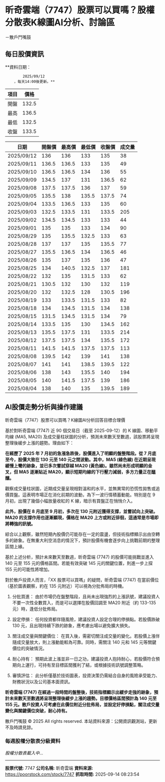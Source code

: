 # 昕奇雲端（7747）股票可以買嗎？股權分散表K線圖AI分析、討論區
－散戶鬥嘴鼓

## 每日股價資訊

**資料日期：
        
            2025/09/12
        ，每天14:00後更新。**

| 項目 | 價格 |
|------|------|
| 開盤 | 132.5 |
| 最高 | 136.5 |
| 最低 | 132.5 |
| 收盤 | 133.5 |

| 日期 | 開盤價 | 最高價 | 最低價 | 收盤價 | 成交量 |
|------|--------|--------|--------|--------|--------|
| 2025/09/12 | 136 | 136 | 133 | 135 | 38 |
| 2025/09/11 | 136.5 | 136.5 | 133 | 135 | 49 |
| 2025/09/10 | 136.5 | 136.5 | 134 | 136 | 55 |
| 2025/09/09 | 134.5 | 137 | 131 | 136.5 | 62 |
| 2025/09/08 | 137.5 | 137.5 | 136 | 137 | 59 |
| 2025/09/05 | 135.5 | 138 | 135.5 | 137.5 | 74 |
| 2025/09/04 | 133.5 | 136.5 | 133 | 135 | 60 |
| 2025/09/03 | 132.5 | 133.5 | 131 | 133.5 | 205 |
| 2025/09/02 | 134.5 | 134.5 | 133 | 133 | 44 |
| 2025/09/01 | 135 | 135 | 133 | 134 | 90 |
| 2025/08/29 | 135 | 135.5 | 132.5 | 133 | 63 |
| 2025/08/28 | 137 | 137 | 135 | 135.5 | 77 |
| 2025/08/27 | 135.5 | 136.5 | 134 | 136.5 | 46 |
| 2025/08/26 | 135 | 137 | 135 | 136 | 47 |
| 2025/08/25 | 134 | 140.5 | 132.5 | 137 | 181 |
| 2025/08/22 | 132 | 135 | 131.5 | 133 | 62 |
| 2025/08/21 | 130.5 | 132 | 130 | 132 | 119 |
| 2025/08/20 | 132 | 132.5 | 128 | 130.5 | 196 |
| 2025/08/19 | 133 | 133.5 | 131.5 | 133 | 82 |
| 2025/08/18 | 134 | 134.5 | 131.5 | 134 | 138 |
| 2025/08/15 | 131.5 | 134.5 | 131.5 | 134 | 79 |
| 2025/08/14 | 133.5 | 135 | 130 | 134.5 | 162 |
| 2025/08/13 | 135.5 | 137.5 | 131 | 133.5 | 214 |
| 2025/08/12 | 137.5 | 137.5 | 134 | 135.5 | 172 |
| 2025/08/11 | 141.5 | 141.5 | 137.5 | 137.5 | 113 |
| 2025/08/08 | 139.5 | 142 | 139 | 141 | 138 |
| 2025/08/07 | 141 | 141 | 138.5 | 139.5 | 122 |
| 2025/08/06 | 138 | 143 | 135.5 | 140 | 194 |
| 2025/08/05 | 140 | 141.5 | 137.5 | 139 | 186 |
| 2025/08/04 | 138 | 140 | 135 | 139.5 | 189 |

## AI股價走勢分析與操作建議

昕奇雲端（7747）股票可以買嗎？K線圖AI分析回答目標合理價

基於對昕奇雲端 (7747) 近 90 個交易日（截至 2025-09-12）的 K 線圖、移動平均線 (MA5, MA20) 及成交量柱狀圖的分析，預測未來數天至數週，該股票將呈現整理後緩步上漲的趨勢。理由如下：

**在經歷了 2025 年 7 月初的急漲急跌後，股價進入了明顯的盤整階段。從 7 月底至今，股價大致在 130 元至 140 元之間波動。其中，MA5 (綠色線) 在近期呈現緩慢上彎的跡象，並已多次嘗試穿越 MA20 (黃色線)。雖然尚未形成明顯的金叉，但 MA5 逐漸貼近 MA20，顯示短期均線的下行壓力減弱，多方力量正在醞釀。**

觀察成交量柱狀圖，近期成交量呈現相對溫和的水平，並無異常的恐慌性拋售或追價買盤。這表明市場正在消化前期的波動，為下一波行情積蓄動能。特別是在 9 月初，出現了幾個小幅放量收紅的 K 線，暗示有買盤正在悄悄介入。

**此外，股價在 8 月底至 9 月初，多次在 130 元附近獲得支撐，並嘗試向上突破。MA20 的支撐作用也逐漸顯現，價格在 MA20 上方或附近徘徊，這通常是市場即將轉強的訊號。**

綜合以上觀察，雖然短期內股價仍可能存在一定的震盪，但技術指標顯示出由空轉多的跡象。在無重大利空消息的情況下，預計股價有機會逐步向上挑戰前期的整理區間上緣。

基於上述分析，預計未來數天至數週，昕奇雲端 (7747) 的股價可能挑戰並進入 140 元至 155 元的價格區間。若能有效突破 145 元的關鍵位置，則進一步上探 155 元的可能性將增加。

對於散戶投資人而言，「XX 股票可以買嗎」的疑問，昕奇雲端 (7747) 在當前價位（基於圖表觀察，約在 135 元附近）可以視為分批佈局的時機。

1.  分批買進： 由於市場仍在盤整階段，且尚未出現強烈的上漲訊號，建議投資人不要一次性全數買入，而是可以選擇在股價回調至 MA20 附近（約 133-135 元）時，逢低分批佈局。

2.  設定停損： 任何投資都伴隨風險，建議投資人設定合理的停損點。若股價跌破 130 元，且出現持續下跌的跡象，應考慮出場以避免擴大損失。

3.  關注成交量與關鍵價位： 在買入後，需密切關注成交量的變化。若股價上漲伴隨成交量放大，則上漲動能較為可靠。同時，需關注 140 元和 145 元等關鍵價位的突破情況。

4.  耐心持有： 預期此波上漲並非一日之功，建議投資人抱持耐心，若股價符合預期向上運行，可持有至目標區間獲利了結，或根據技術訊號調整策略。

5.  審慎評估： 此分析僅基於技術圖表，投資決策仍需結合自身的風險承受能力、財務狀況以及公司基本面資訊。

**昕奇雲端 (7747) 在經過一段時間的盤整後，技術指標顯示出緩步走強的跡象，預計未來數天至數週將呈現整理後緩步上漲的趨勢。目標價格區間預計為 140 元至 155 元。散戶投資人可考慮在此價位附近分批佈局，並設定好停損點，關注成交量變化與關鍵價位突破，耐心持有。**

散戶鬥嘴鼓 © 2025 All rights reserved. 本站資料來源：公開資訊觀測站，更新不及時請見諒。

### 每週股權分散表分級資料

*股權分散表載入中...*

---

**股票代號:** 7747
**公司名稱:** 昕奇雲端
**資料來源:** https://poorstock.com/stock/7747
**抓取時間:** 2025-09-14 08:23:54